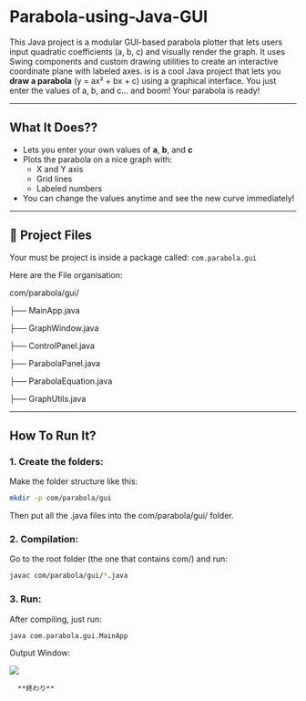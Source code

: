 # Parabola-using-Java-GUI
This Java project is a modular GUI-based parabola plotter that lets users input quadratic coefficients (a, b, c) and visually render the graph. It uses Swing components and custom drawing utilities to create an interactive coordinate plane with labeled axes.
 is is a cool Java project that lets you **draw a parabola** (y = ax² + bx + c) using a graphical interface. You just enter the values of a, b, and c... and boom! Your parabola is ready!

---

##  What It Does??

- Lets you enter your own values of **a**, **b**, and **c**
- Plots the parabola on a nice graph with:
  -  X and Y axis
  -  Grid lines
  -  Labeled numbers
- You can change the values anytime and see the new curve immediately!

---

## 📁 Project Files

Your must be project is inside a package called: `com.parabola.gui`

Here are the File organisation:

com/parabola/gui/

├── MainApp.java 

├── GraphWindow.java  

├── ControlPanel.java  

├── ParabolaPanel.java  

├── ParabolaEquation.java 

├── GraphUtils.java 


---

## How To Run It?

### 1. Create the folders:

Make the folder structure like this:

```bash
mkdir -p com/parabola/gui
```

Then put all the .java files into the com/parabola/gui/ folder.

### 2. Compilation:

Go to the root folder (the one that contains com/) and run:

```bash
javac com/parabola/gui/*.java
```

### 3. Run:

After compiling, just run:

```bash
java com.parabola.gui.MainApp
```


Output Window:


![](https://uc2a0ad80502904342adb4cd6595.previews.dropboxusercontent.com/p/thumb/ACoMZkgJX7hgiFebMmUcQFnCOUjzkzFr0GMdMQAmOQd7xbDcHA3NQenpUy70A3209Y59l0BcYC5QkwBquePZvN9lxD0amAjS65MpOchwsCK1DU3R1UKgy7nj7fxVzUWB9vopSD9TQr0b_NccQErsXJN61KfTQAZPWuGzoSR3WrgJUgLrjS_fQlROhbJcTucMsJui5yRTBAa5AuOvi4LAM_S04lzstpilptn0ylRDzSaFDC4R1oDnyahrnV1p0vKzecatx8ejuJQIfh2jHkn9z9SkA8f4VyMJ8DLmNkl6R8ZpE64UXPb_Hzjv4hAF5cgD6P4fG5eK7E2RXtJpxSNrdz3yGnuh4qCy4RELOfWYwvi_inJkWWmNSWOgCrhW9XQ621U/p.png?is_prewarmed=true)


      **終わり**






